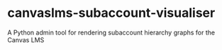 # canvaslms-subaccount-visualiser
A Python admin tool for rendering subaccount hierarchy graphs for the Canvas LMS
